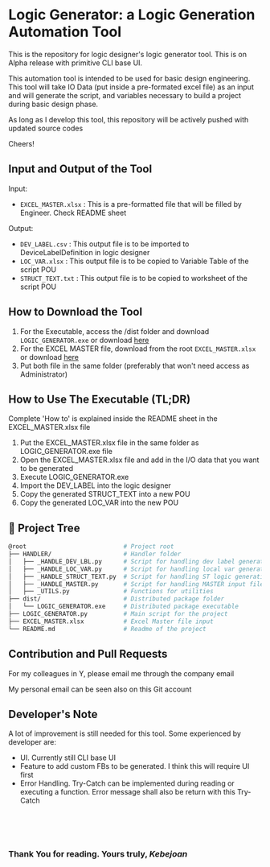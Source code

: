 # Logic Generator: a Logic Generation Automation Tool

This is the repository for logic designer's logic generator tool. This is on Alpha release with primitive CLI base UI. 

This automation tool is intended to be used for basic design engineering. This tool will take IO Data (put inside a pre-formated excel file) as an input and will generate the script, and variables necessary to build a project during basic design phase.

As long as I develop this tool, this repository will be actively pushed with updated source codes

Cheers!

## Input and Output of the Tool

Input:
- `EXCEL_MASTER.xlsx`  : This is a pre-formatted file that will be filled by Engineer. Check README sheet

Output:

- `DEV_LABEL.csv`   : This output file is to be imported to DeviceLabelDefinition in logic designer
- `LOC_VAR.xlsx`    : This output file is to be copied to Variable Table of the script POU
- `STRUCT_TEXT.txt` : This output file is to be copied to worksheet of the script POU

## How to Download the Tool

1. For the Executable, access the /dist folder and download `LOGIC_GENERATOR.exe` or download [here](https://github.com/kebejoan/logic-designer-generator/raw/refs/heads/main/dist/LOGIC_GENERATOR.exe)
2. For the EXCEL MASTER file, download from the root `EXCEL_MASTER.xlsx` or download [here](https://github.com/kebejoan/logic-designer-generator/raw/refs/heads/main/EXCEL_MASTER.xlsx)
3. Put both file in the same folder (preferably that won't need access as Administrator)

## How to Use The Executable (TL;DR)

Complete 'How to' is explained inside the README sheet in the EXCEL_MASTER.xlsx file
1. Put the EXCEL_MASTER.xlsx file in the same folder as LOGIC_GENERATOR.exe file
2. Open the EXCEL_MASTER.xlsx file and add in the I/O data that you want to be generated
3. Execute LOGIC_GENERATOR.exe
4. Import the DEV_LABEL into the logic designer
5. Copy the generated STRUCT_TEXT into a new POU
6. Copy the generated LOC_VAR into the new POU

## 🌳 Project Tree
```sh
@root                           # Project root
├── HANDLER/                    # Handler folder
│   ├── _HANDLE_DEV_LBL.py      # Script for handling dev label generation
│   ├── _HANDLE_LOC_VAR.py      # Script for handling local var generation
│   ├── _HANDLE_STRUCT_TEXT.py  # Script for handling ST logic generation
│   ├── _HANDLE_MASTER.py       # Script for handling MASTER input file
│   ├── _UTILS.py               # Functions for utilities
├── dist/                       # Distributed package folder
│   └── LOGIC_GENERATOR.exe     # Distributed package executable
├── LOGIC_GENERATOR.py          # Main script for the project
├── EXCEL_MASTER.xlsx           # Excel Master file input
└── README.md                   # Readme of the project                
```

## Contribution and Pull Requests

For my colleagues in Y, please email me through the company email

My personal email can be seen also on this Git account

## Developer's Note

A lot of improvement is still needed for this tool. Some experienced by developer are:

- UI. Currently still CLI base UI
- Feature to add custom FBs to be generated. I think this will require UI first
- Error Handling. Try-Catch can be implemented during reading or executing a function. Error message shall also be return with this Try-Catch

<br>
<br>
<br>

### Thank You for reading. Yours truly, _*Kebejoan*_
